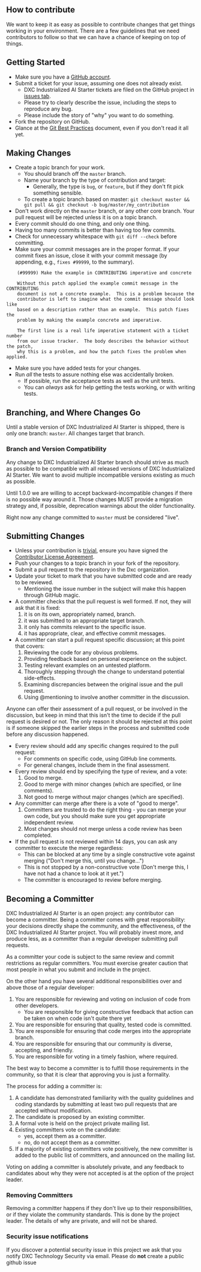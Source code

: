 

## How to contribute

We want to keep it as easy as possible to contribute changes that get things
working in your environment. There are a few guidelines that we need
contributors to follow so that we can have a chance of keeping on top
of things.

## Getting Started

* Make sure you have a [GitHub account](https://github.com/signup/free).
* Submit a ticket for your issue, assuming one does not already exist.
  * DXC Industrialized AI Starter tickets are filed on the GitHub project in [issues tab](https://github.com/dxc-technology/DXC-Industrialized-AI-Starter/issues).
  * Please try to clearly describe the issue, including the steps to reproduce
    any bug.
  * Please include the story of "why" you want to do something.
* Fork the repository on GitHub.
* Glance at the [Git Best Practices][best-practice] document, even if you
  don't read it all yet.

## Making Changes

* Create a topic branch for your work.
  * You should branch off the `master` branch.
  * Name your branch by the type of contribution and target:
	* Generally, the type is `bug`, or `feature`, but if they don't fit pick
  	  something sensible.
  * To create a topic branch based on master:
	`git checkout master && git pull && git checkout -b bug/master/my_contribution`
* Don't work directly on the `master` branch, or any other core branch.
  Your pull request will be rejected unless it is on a topic branch.
* Every commit should do one thing, and only one thing.
* Having too many commits is better than having too few commits.
* Check for unnecessary whitespace with `git diff --check` before committing.
* Make sure your commit messages are in the proper format.
  If your commit fixes an issue, close it with your commit message (by
  appending, e.g., `fixes #99999`, to the summary).

````
	(#99999) Make the example in CONTRIBUTING imperative and concrete

	Without this patch applied the example commit message in the CONTRIBUTING
	document is not a concrete example.  This is a problem because the
	contributor is left to imagine what the commit message should look like
	based on a description rather than an example.  This patch fixes the
	problem by making the example concrete and imperative.

	The first line is a real life imperative statement with a ticket number
	from our issue tracker.  The body describes the behavior without the patch,
	why this is a problem, and how the patch fixes the problem when applied.
````

* Make sure you have added tests for your changes.
* Run _all_ the tests to assure nothing else was accidentally broken.
  * If possible, run the acceptance tests as well as the unit tests.
  * You can *always* ask for help getting the tests working, or with
	writing tests.

## Branching, and Where Changes Go

Until a stable version of DXC Industrialized AI Starter is shipped, there is only one branch:
`master`.  All changes target that branch.

### Branch and Version Compatibility

Any change to  DXC Industrialized AI Starter branch should strive as much as possible to be compatible
with all released versions of DXC Industrialized AI Starter.  We want to avoid multiple incompatible
versions existing as much as possible.

Until 1.0.0 we are willing to accept backward-incompatible changes if there is
no possible way around it.  Those changes MUST provide a migration strategy
and, if possible, deprecation warnings about the older functionality.

Right now any change committed to `master` must be considered "live".


## Submitting Changes

* Unless your contribution is [trivial][exemption], ensure you have signed the
  [Contributor License Agreement][cla].
* Push your changes to a topic branch in your fork of the repository.
* Submit a pull request to the repository in the Dxc organization.
* Update your ticket to mark that you have submitted code and are ready to be
  reviewed.
  * Mentioning the issue number in the subject will make this happen through
	GitHub magic.
* A committer checks that the pull request is well formed.  If not, they will
  ask that it is fixed:
  1. it is on its own, appropriately named, branch.
  2. it was submitted to an appropriate target branch.
  3. it only has commits relevant to the specific issue.
  4. it has appropriate, clear, and effective commit messages.
* A committer can start a pull request specific discussion; at this point that covers:
  1. Reviewing the code for any obvious problems.
  2. Providing feedback based on personal experience on the subject.
  3. Testing relevant examples on an untested platform.
  4. Thoroughly stepping through the change to understand potential side-effects.
  5. Examining discrepancies between the original issue and the pull request.
  6. Using @mentioning to involve another committer in the discussion.

Anyone can offer their assessment of a pull request, or be involved in the
discussion, but keep in mind that this isn't the time to decide if the pull
request is desired or not.  The only reason it should be rejected at this
point is if someone skipped the earlier steps in the process and submitted
code before any discussion happened.

* Every review should add any specific changes required to the pull request:
  * For comments on specific code, using GitHub line comments.
  * For general changes, include them in the final assessment.
* Every review should end by specifying the type of review, and a vote:
  1. Good to merge.
  2. Good to merge with minor changes (which are specified, or line comments).
  3. Not good to merge without major changes (which are specified).
* Any committer can merge after there is a vote of "good to merge".
   1. Committers are trusted to do the right thing - you can merge your own code, but you should make sure you get appropriate independent review.
   2. Most changes should not merge unless a code review has been completed.
* If the pull request is not reviewed within 14 days, you can ask any committer to execute the merge regardless:
  * This can be blocked at any time by a single constructive vote against
	merging ("Don't merge this, until you change...")
  * This is not stopped by a non-constructive vote (Don't merge this, I have
	not had a chance to look at it yet.")
   * The committer is encouraged to review before merging.


## Becoming a Committer

DXC Industrialized AI Starter is an open project: any contributor can become a committer.  Being a
committer comes with great responsibility: your decisions directly shape the
community, and the effectiveness, of the DXC Industrialized AI Starter project.  You will probably
invest more, and produce less, as a committer than a regular developer
submitting pull requests.

As a committer your code is subject to the same review and commit restrictions
as regular committers. You must exercise greater caution that most people in
what you submit and include in the project.

On the other hand you have several additional responsibilities over and above
those of a regular developer:
1. You are responsible for reviewing and voting on inclusion of code from
   other developers.
   * You are responsible for giving constructive feedback that action can be
     taken on when code isn't quite there yet
2. You are responsible for ensuring that quality, tested code is committed.
3. You are responsible for ensuring that code merges into the
   appropriate branch.
4. You are responsible for ensuring that our community is diverse, accepting,
   and friendly.
5. You are responsible for voting in a timely fashion, where required.

The best way to become a committer is to fulfill those requirements in the
community, so that it is clear that approving you is just a formality.

The process for adding a committer is:
1. A candidate has demonstrated familiarity with the quality guidelines and
   coding standards by submitting at least two pull requests that are accepted
   without modification.
2. The candidate is proposed by an existing committer.
3. A formal vote is held on the project private mailing list.
5. Existing committers vote on the candidate:
   * yes, accept them as a committer.
   * no, do not accept them as a committer.
6. If a majority of existing committers vote positively, the new committer
   is added to the public list of committers, and announced on the mailing list.

Voting on adding a committer is absolutely private, and any feedback to
candidates about why they were not accepted is at the option of the
project leader.

### Removing Committers

Removing a committer happens if they don't live up to their responsibilities,
or if they violate the community standards.  This is done by the project
leader.  The details of why are private, and will not be shared.

[bugs]:            https://github.com/csc/OSSRank/issues
[best-practice]:   http://sethrobertson.github.com/GitBestPractices/
[exemption]:       http://opensource.csc.com/sysworkflow/en/neoclassic/251810809537eb36f73ac23031915862/TrivialPatchExemptionProcess.php
[cla]:             http://opensource.csc.com/sysworkflow/en/neoclassic/251810809537eb36f73ac23031915862/Signing_CLA_Welcome_Page.php


### Security issue notifications
If you discover a potential security issue in this project we ask that you notify DXC Technology Security via email. Please do **not** create a public github issue











